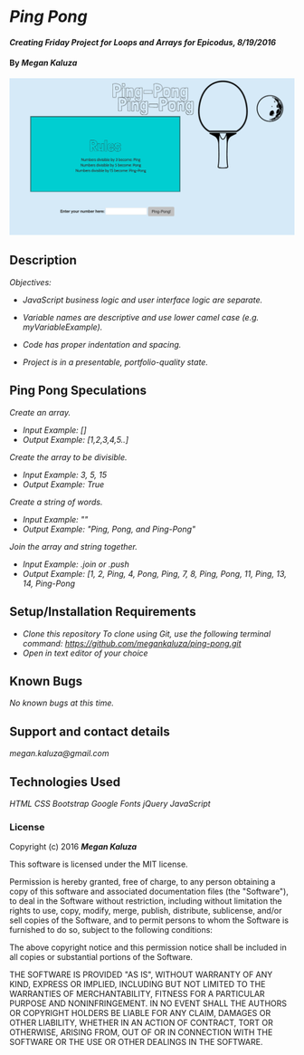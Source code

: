 # _Ping Pong_

#### _Creating Friday Project for Loops and Arrays for Epicodus, 8/19/2016_

#### By _**Megan Kaluza**_

![screenshot](screen_shot.png)

## Description

_Objectives:_

* _JavaScript business logic and user interface logic are separate._

* _Variable names are descriptive and use lower camel case (e.g. myVariableExample)._

* _Code has proper indentation and spacing._

* _Project is in a presentable, portfolio-quality state._


## Ping Pong Speculations
  _Create an array._
* _Input Example: []_
* _Output Example: [1,2,3,4,5..]_

_Create the array to be divisible._
* _Input Example: 3, 5, 15_
* _Output Example: True_

_Create a string of words._
* _Input Example: ""_
* _Output Example: "Ping, Pong, and Ping-Pong"_

_Join the array and string together._
* _Input Example: .join or .push_
* _Output Example: [1, 2, Ping, 4, Pong, Ping, 7, 8, Ping, Pong, 11, Ping, 13, 14, Ping-Pong_

## Setup/Installation Requirements

* _Clone this repository_
    _To clone using Git, use the following terminal command:_
    _https://github.com/megankaluza/ping-pong.git_
* _Open in text editor of your choice_

## Known Bugs

_No known bugs at this time._

## Support and contact details

_megan.kaluza@gmail.com_

## Technologies Used

_HTML_
_CSS_
_Bootstrap_
_Google Fonts_
_jQuery_
_JavaScript_

### License

Copyright (c) 2016 **_Megan Kaluza_**

This software is licensed under the MIT license.

Permission is hereby granted, free of charge, to any person obtaining a copy of this software and associated documentation files (the "Software"), to deal in the Software without restriction, including without limitation the rights to use, copy, modify, merge, publish, distribute, sublicense, and/or sell copies of the Software, and to permit persons to whom the Software is furnished to do so, subject to the following conditions:

The above copyright notice and this permission notice shall be included in all copies or substantial portions of the Software.

THE SOFTWARE IS PROVIDED "AS IS", WITHOUT WARRANTY OF ANY KIND, EXPRESS OR IMPLIED, INCLUDING BUT NOT LIMITED TO THE WARRANTIES OF MERCHANTABILITY, FITNESS FOR A PARTICULAR PURPOSE AND NONINFRINGEMENT. IN NO EVENT SHALL THE AUTHORS OR COPYRIGHT HOLDERS BE LIABLE FOR ANY CLAIM, DAMAGES OR OTHER LIABILITY, WHETHER IN AN ACTION OF CONTRACT, TORT OR OTHERWISE, ARISING FROM, OUT OF OR IN CONNECTION WITH THE SOFTWARE OR THE USE OR OTHER DEALINGS IN THE SOFTWARE.
